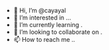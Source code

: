 - 👋 Hi, I’m @cayayal 
- 👀 I’m interested in ...
- 🌱 I’m currently learning .
- 💞️ I’m looking to collaborate on .
- 📫 How to reach me ..

<!---
cayayal/cayayal is a ✨ special ✨ repository because its `README.md` (this file) appears on your GitHub profile.
You can click the Preview link to take a look at your changes.
--->
